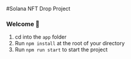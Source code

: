 #Solana NFT Drop Project
### Welcome 👋

1. cd into the `app` folder
2. Run `npm install` at the root of your directory
3. Run `npm run start` to start the project
